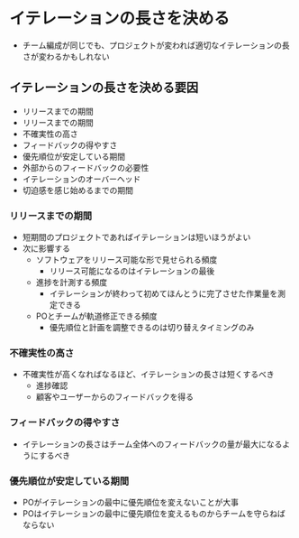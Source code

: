 # イテレーションの長さを決める

- チーム編成が同じでも、プロジェクトが変われば適切なイテレーションの長さが変わるかもしれない

## イテレーションの長さを決める要因

- リリースまでの期間
- リリースまでの期間
- 不確実性の高さ
- フィードバックの得やすさ
- 優先順位が安定している期間
- 外部からのフィードバックの必要性
- イテレーションのオーバーヘッド
- 切迫感を感じ始めるまでの期間

### リリースまでの期間

- 短期間のプロジェクトであればイテレーションは短いほうがよい
- 次に影響する
    - ソフトウェアをリリース可能な形で見せられる頻度
        - リリース可能になるのはイテレーションの最後
    - 進捗を計測する頻度
        - イテレーションが終わって初めてほんとうに完了させた作業量を測定できる
    - POとチームが軌道修正できる頻度
        - 優先順位と計画を調整できるのは切り替えタイミングのみ

### 不確実性の高さ

- 不確実性が高くなればなるほど、イテレーションの長さは短くするべき
    - 進捗確認
    - 顧客やユーザーからのフィードバックを得る

### フィードバックの得やすさ

- イテレーションの長さはチーム全体へのフィードバックの量が最大になるようにするべき

### 優先順位が安定している期間

- POがイテレーションの最中に優先順位を変えないことが大事
- POはイテレーションの最中に優先順位を変えるものからチームを守らねばならない
